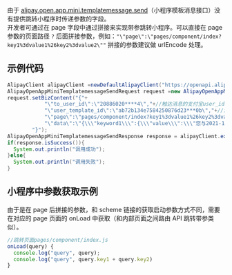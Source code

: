 由于 [alipay.open.app.mini.templatemessage.send](https://opendocs.alipay.com/mini/02cth2)（小程序模板消息接口）没有提供跳转小程序时传递参数的字段。<br />开发者可通过在 page 字段中通过拼接来实现带参跳转小程序。可以直接在 page 参数的页面路径 `?` 后面拼接参数，例如：`"\"page\":\"pages/component/index?key1%3dvalue1%26key2%3dvalue2\""`  拼接的参数建议做 urlEncode 处理。

## 示例代码
```java
AlipayClient alipayClient =newDefaultAlipayClient("https://openapi.alipay.com/gateway.do","app_id","your private_key","json","GBK","alipay_public_key","RSA2");
AlipayOpenAppMiniTemplatemessageSendRequest request =new AlipayOpenAppMiniTemplatemessageSendRequest();
request.setBizContent("{"+
		    "\"to_user_id\":\"20886020****4\","+//触达消息的支付宝user_id
		    "\"user_template_id\":\"ab72b134e7584250876d23***0b\","+//消息模板id
		    "\"page\":\"pages/component/index?key1%3dvalue1%26key2%3dvalue2\","+ // 模板消息"进入小程序查看"按钮跳转的小程序页面地址
		    "\"data\":\"{\\\"keyword1\\\":{\\\"value\\\":\\\"您与2021-11-22 15:56:56出站\\\"},\\\"keyword2\\\":{\\\"value\\\":\\\"您与2021-11-22 15:56:56出站\\\"},\\\"keyword3\\\":{\\\"value\\\":\\\"支付宝\\\"}}\""+
		"}");
AlipayOpenAppMiniTemplatemessageSendResponse response = alipayClient.execute(request);
if(response.isSuccess()){
  System.out.println("调用成功");
}else{
  System.out.println("调用失败");
}
```

## 小程序中参数获取示例
由于是在 page 后拼接的参数，和 scheme 链接的获取启动参数方式不同，需要在对应的 page 页面的 onLoad 中获取（和内部页面之间路由 API 跳转带参类似）。
```javascript
//跳转页面pages/component/index.js
onLoad(query) {
  console.log("query", query);  
  console.log("query", query.key1 + query.key2)
}
```


